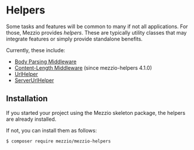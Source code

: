 # Helpers

Some tasks and features will be common to many if not all applications. For
those, Mezzio provides *helpers*. These are typically utility classes that
may integrate features or simply provide standalone benefits.

Currently, these include:

- [Body Parsing Middleware](body-parse.md)
- [Content-Length Middleware](content-length.md) (since mezzio-helpers 4.1.0)
- [UrlHelper](url-helper.md)
- [ServerUrlHelper](server-url-helper.md)

## Installation

If you started your project using the Mezzio skeleton package, the helpers
are already installed.

If not, you can install them as follows:

```bash
$ composer require mezzio/mezzio-helpers
```
